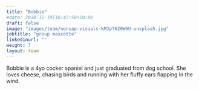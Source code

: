 ```yaml
---
title: "Bobbie"
#date: 2018-11-19T10:47:58+10:00
draft: false
image: "images/team/nonsap-visuals-kMJp7620W6U-unsplash.jpg"
jobtitle: "group mascotte"
linkedinurl: ""
weight: 7
layout: team
---
```


Bobbie is a 4yo cocker spaniel and just graduated from dog school. She loves cheese, chasing birds and running with her fluffy ears flapping in the wind. 

